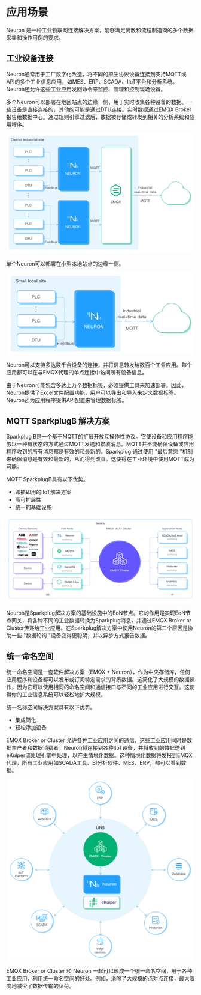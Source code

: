 # 应用场景

Neuron 是一种工业物联网连接解决方案，能够满足离散和流程制造商的多个数据采集和操作用例的要求。

## 工业设备连接
Neuron通常用于工厂数字化改造，将不同的原生协议设备连接到支持MQTT或API的多个工业信息应用，如MES、ERP、SCADA、IIoT平台和分析系统。Neuron还允许这些工业应用发回命令来监控、管理和控制现场设备。

多个Neuron可以部署在地区站点的边缘一侧，用于实时收集各种设备的数据。一些设备是直接连接的，其他的可能是通过DTU连接。实时数据通过EMQX Broker报告给数据中心。通过规则引擎过滤后，数据被存储或转发到相关的分析系统和应用程序。

![district-site](./assets/district-site.png)

单个Neuron可以部署在小型本地站点的边缘一侧。

![small-site](./assets/small-site.png)

Neuron可以支持多达数千台设备的连接，并将信息转发给数百个工业应用。每个应用都可以在与EMQX代理的单点连接中访问所有设备信息。

由于Neuron可能包含多达上万个数据标签，必须提供工具来加速部署。因此，Neuron提供了Excel文件配置功能，用户可以导出和导入来定义数据标签。Neuron还为应用程序提供API配置来管理数据标签。

## MQTT SparkplugB 解决方案
Sparkplug B是一个基于MQTT的扩展开放互操作性协议。它使设备和应用程序能够以一种有状态的方式通过MQTT发送和接收消息。MQTT并不能确保设备或应用程序收到的所有消息都是有效的和最新的。Sparkplug 通过使用 "最后意愿 "机制来确保消息是有效和最新的，从而得到改善。这使得在工业环境中使用MQTT成为可能。

MQTT SparkplugB具有以下优势。
* 即插即用的IIoT解决方案
* 高可扩展性
* 统一的基础设施

![sparkplugB](./assets/sparkplugB.png)

Neuron是Sparkplug解决方案的基础设施中的EoN节点。它的作用是实现EoN节点网关，将各种不同的工业数据转换为Sparkplug消息，并通过EMQX Broker or Cluster传递给工业应用。在Sparkplug解决方案中使用Neuron的第二个原因是协助一些 "数据轮询 "设备变得更聪明，并以异步方式报告数据。

## 统一命名空间
统一命名空间是一套软件解决方案（EMQX + Neuron），作为中央存储库，任何应用程序和设备都可以发布或订阅特定需求的背景数据。这简化了大规模的数据操作，因为它可以使用相同的命名空间和通信接口与不同的工业应用进行交互。这使得你的工业信息系统可以轻松地扩大规模。

统一名称空间解决方案具有以下优势。
* 集成简化
* 轻松添加设备

EMQX Broker or Cluster 允许各种工业应用之间的通信，这些工业应用同时是数据生产者和数据消费者。Neuron将连接到各种IIoT设备，并将收到的数据送到eKuiper流处理引擎中处理，以产生情境化数据。这种情境化数据将发报到EMQX代理，所有工业应用如SCADA工具、BI分析软件、MES、ERP，都可以看到数据。

![uns](./assets/uns.png)

EMQX Broker or Cluster 和 Neuron 一起可以形成一个统一命名空间，用于各种工业应用，利用统一命名空间的好处。例如，消除了大规模的点对点连接，最大限度地减少了数据传输的负荷。
